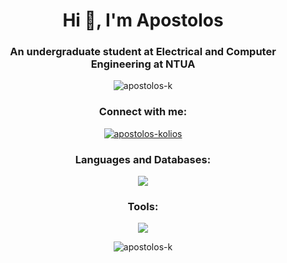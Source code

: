 <h1 align="center">Hi 👋, I'm Apostolos</h1>
<h3 align="center">An undergraduate student at Electrical and Computer Engineering at NTUA</h3>

<p align="center"> 
    <img src="https://komarev.com/ghpvc/?username=apostolos-k&label=Profile%20Views&color=534bc3&style=flat" alt="apostolos-k" /> 
</p>

<h3 align="center">Connect with me:</h3>
<p align="center">
    <a href="https://linkedin.com/in/apostolos-kolios" target="blank"><img align="center" src="https://skillicons.dev/icons?i=linkedin" alt="apostolos-kolios"/></a>
</p>

<h3 align="center">Languages and Databases:</h3>
<p align="center">
    <img src="https://skillicons.dev/icons?i=js,java,spring,cpp,c,py,html,css,express,nodejs,react,mongodb,postgres,sqlite,flutter,dart&perline=8" />
  </a>
</p>

<h3 align="center">Tools:</h3>
<p align="center">
    <img src="https://skillicons.dev/icons?i=git,postman,figma" />
  </a>
</p>

<p align="center">
    <img align="center" src="https://github-readme-stats.vercel.app/api/top-langs?username=apostolos-k&show_icons=true&theme=dark&locale=en&layout=donut" alt="apostolos-k" />
</p>
